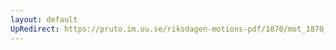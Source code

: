 ```yaml
---
layout: default
UpRedirect: https://pruto.im.uu.se/riksdagen-motions-pdf/1870/mot_1870__ak__50.pdf
---
```

